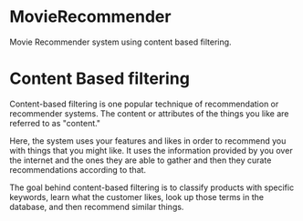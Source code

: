 # MovieRecommender
Movie Recommender system using content based filtering.  


# Content Based filtering
  
Content-based filtering is one popular technique of recommendation or recommender systems. The content or attributes of the things you like are referred to as "content." 

 Here, the system uses your features and likes in order to recommend you with things that you might like. It uses the information provided by you over the internet and the ones they are able to gather and then they curate recommendations according to that.  

 

The goal behind content-based filtering is to classify products with specific keywords, learn what the customer likes, look up those terms in the database, and then recommend similar things.
